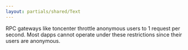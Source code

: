 ```yaml
---
layout: partials/shared/Text
---
```


RPC gateways like toncenter throttle anonymous users to 1 request per second. Most dapps cannot operate under these restrictions since their users are anonymous.
